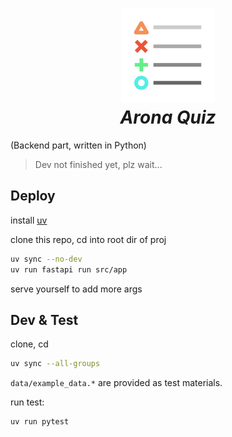 
<h1 align="center">
  <a href="#arona-quiz---backend">
    <img src="images/arona_quiz_logo.png" width="150" height="150" alt="banner" /><br>
  </a>
  <em>Arona Quiz</em>
</h1>

(Backend part, written in Python)

> Dev not finished yet, plz wait...

## Deploy

install [uv](https://docs.astral.sh/uv/)

clone this repo, cd into root dir of proj

```bash
uv sync --no-dev
uv run fastapi run src/app
```

serve yourself to add more args

## Dev & Test

clone, cd

```bash
uv sync --all-groups
```

`data/example_data.*` are provided as test materials.

run test:

```bash
uv run pytest
```

